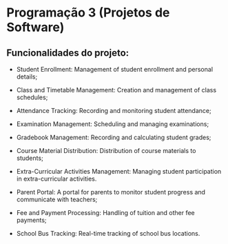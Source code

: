 # Programação 3 (Projetos de Software)

Funcionalidades do projeto:
- 
- Student Enrollment: Management of student enrollment and personal details;

- Class and Timetable Management: Creation and management of class schedules;

- Attendance Tracking: Recording and monitoring student attendance;

- Examination Management: Scheduling and managing examinations;

- Gradebook Management: Recording and calculating student grades;

- Course Material Distribution: Distribution of course materials to students;

- Extra-Curricular Activities Management: Managing student participation in extra-curricular activities.

- Parent Portal: A portal for parents to monitor student progress and communicate with teachers;

- Fee and Payment Processing: Handling of tuition and other fee payments;

- School Bus Tracking: Real-time tracking of school bus locations.
